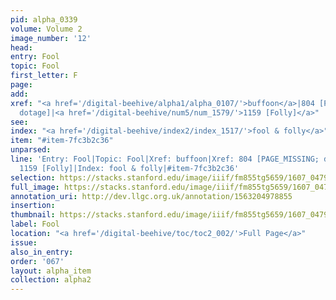 ```yaml
---
pid: alpha_0339
volume: Volume 2
image_number: '12'
head:
entry: Fool
topic: Fool
first_letter: F
page:
add:
xref: "<a href='/digital-beehive/alpha1/alpha_0107/'>buffoon</a>|804 [PAGE_MISSING;
  dotage]|<a href='/digital-beehive/num5/num_1579/'>1159 [Folly]</a>"
see:
index: "<a href='/digital-beehive/index2/index_1517/'>fool & folly</a>"
item: "#item-7fc3b2c36"
unparsed:
line: 'Entry: Fool|Topic: Fool|Xref: buffoon|Xref: 804 [PAGE_MISSING; dotage]|Xref:
  1159 [Folly]|Index: fool & folly|#item-7fc3b2c36'
selection: https://stacks.stanford.edu/image/iiif/fm855tg5659/1607_0479/704,2203,3067,994/full/0/default.jpg
full_image: https://stacks.stanford.edu/image/iiif/fm855tg5659/1607_0479/full/full/0/default.jpg
annotation_uri: http://dev.llgc.org.uk/annotation/1563204978855
insertion:
thumbnail: https://stacks.stanford.edu/image/iiif/fm855tg5659/1607_0479/704,2203,600,180/250,/0/default.jpg
label: Fool
location: "<a href='/digital-beehive/toc/toc2_002/'>Full Page</a>"
issue:
also_in_entry:
order: '067'
layout: alpha_item
collection: alpha2
---
```

